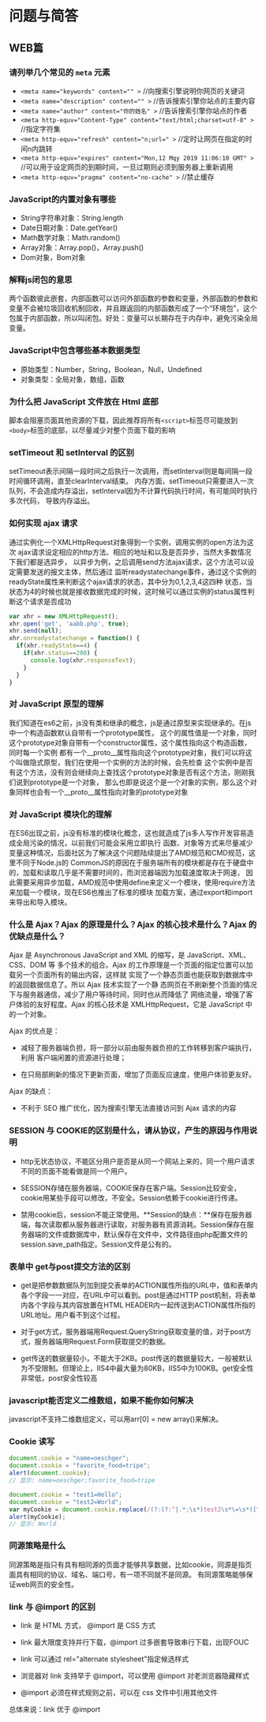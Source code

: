 # 问题与简答

## WEB篇

### 请列举几个常见的 `meta` 元素

- `<meta name="keywords" content="" >` //向搜索引擎说明你网页的关键词
- `<meta name="description" content="" >` //告诉搜索引擎你站点的主要内容
- `<meta name="author" content="你的姓名" >` //告诉搜索引擎你站点的作者
- `<meta http-equv="Content-Type" content="text/html;charset=utf-8" >` //指定字符集
- `<meta http-equv="refresh" content="n;url=" >` //定时让网页在指定的时间n内跳转
- `<meta http-equv="expires" content="Mon,12 Mqy 2019 11:06:10 GMT" >` //可以用于设定网页的到期时间，一旦过期则必须到服务器上重新调用
- `<meta http-equv="pragma" content="no-cache" >` //禁止缓存

### JavaScript的内置对象有哪些

- String字符串对象：String.length
- Date日期对象：Date.getYear()
- Math数学对象：Math.random()
- Array对象：Array.pop()，Array.push()
- Dom对象，Bom对象

### 解释js闭包的意思

两个函数彼此嵌套，内部函数可以访问外部函数的参数和变量，外部函数的参数和变量不会被垃圾回收机制回收，并且跟返回的内部函数形成了一个“环境包”，这个包属于内部函数，所以叫闭包。好处：变量可以长期存在于内存中，避免污染全局变量。

### JavaScript中包含哪些基本数据类型

- 原始类型：Number，String，Boolean，Null，Undefined
- 对象类型：全局对象，数组，函数

### 为什么把 JavaScript 文件放在 Html 底部

脚本会阻塞页面其他资源的下载，因此推荐将所有`<script>`标签尽可能放到`<body>`标签的底部，以尽量减少对整个页面下载的影响

### setTimeout 和 setInterval 的区别

setTimeout表示间隔一段时间之后执行一次调用，而setInterval则是每间隔一段时间循环调用，直至clearInterval结束。 内存方面，setTimeout只需要进入一次队列，不会造成内存溢出，setInterval因为不计算代码执行时间，有可能同时执行多次代码， 导致内存溢出。

### 如何实现 ajax 请求

通过实例化一个XMLHttpRequest对象得到一个实例，调用实例的open方法为这次 ajax请求设定相应的http方法、相应的地址和以及是否异步，当然大多数情况下我们都是选异步， 以异步为例，之后调用send方法ajax请求，这个方法可以设定需要发送的报文主体，然后通过 监听readystatechange事件，通过这个实例的readyState属性来判断这个ajax请求的状态，其中分为0,1,2,3,4这四种 状态，当状态为4的时候也就是接收数据完成的时候，这时候可以通过实例的status属性判断这个请求是否成功

```javascript
var xhr = new XMLHttpRequest();
xhr.open('get', 'aabb.php', true);
xhr.send(null);
xhr.onreadystatechange = function() {
  if(xhr.readyState==4) {
    if(xhr.status==200) {
      console.log(xhr.responseText);
    }
  }
}
```

### 对 JavaScript 原型的理解

我们知道在es6之前，js没有类和继承的概念，js是通过原型来实现继承的。在js中一个构造函数默认自带有一个prototype属性， 这个的属性值是一个对象，同时这个prototype对象自带有一个constructor属性，这个属性指向这个构造函数，同时每一个实例 都有一个__proto__属性指向这个prototype对象，我们可以将这个叫做隐式原型，我们在使用一个实例的方法的时候，会先检查 这个实例中是否有这个方法，没有则会继续向上查找这个prototype对象是否有这个方法，刚刚我们说到prototype是一个对象， 那么也即是说这个是一个对象的实例，那么这个对象同样也会有一个__proto__属性指向对象的prototype对象

### 对 JavaScript 模块化的理解

在ES6出现之前，js没有标准的模块化概念，这也就造成了js多人写作开发容易造成全局污染的情况，以前我们可能会采用立即执行 函数、对象等方式来尽量减少变量这种情况，后面社区为了解决这个问题陆续提出了AMD规范和CMD规范，这里不同于Node.js的 CommonJS的原因在于服务端所有的模块都是存在于硬盘中的，加载和读取几乎是不需要时间的，而浏览器端因为加载速度取决于网速， 因此需要采用异步加载，AMD规范中使用define来定义一个模块，使用require方法来加载一个模块，现在ES6也推出了标准的模块 加载方案，通过export和import来导出和导入模块。

### 什么是 Ajax？Ajax 的原理是什么？Ajax 的核心技术是什么？Ajax 的优缺点是什么？

Ajax 是 Asynchronous JavaScript and XML 的缩写，是 JavaScript、XML、CSS、DOM 等 多个技术的组合。Ajax 的工作原理是一个页面的指定位置可以加载另一个页面所有的输出内容，这样就 实现了一个静态页面也能获取到数据库中的返回数据信息了。所以 Ajax 技术实现了一个静 态网页在不刷新整个页面的情况下与服务器通信，减少了用户等待时间，同时也从而降低了 网络流量，增强了客户体验的友好程度。Ajax 的核心技术是 XMLHttpRequest，它是 JavaScript 中的一个对象。

Ajax 的优点是：

- 减轻了服务器端负担，将一部分以前由服务器负担的工作转移到客户端执行，利用 客户端闲置的资源进行处理；


- 在只局部刷新的情况下更新页面，增加了页面反应速度，使用户体验更友好。

Ajax 的缺点：

- 不利于 SEO 推广优化，因为搜索引擎无法直接访问到 Ajax 请求的内容

### SESSION 与 COOKIE的区别是什么，请从协议，产生的原因与作用说明

- http无状态协议，不能区分用户是否是从同一个网站上来的，同一个用户请求不同的页面不能看做是同一个用户。


- SESSION存储在服务器端，COOKIE保存在客户端。Session比较安全，cookie用某些手段可以修改，不安全。Session依赖于cookie进行传递。


- 禁用cookie后，session不能正常使用。**Session的缺点：**保存在服务器端，每次读取都从服务器进行读取，对服务器有资源消耗。Session保存在服务器端的文件或数据库中，默认保存在文件中，文件路径由php配置文件的session.save_path指定。Session文件是公有的。

### 表单中 get与post提交方法的区别

- get是把参数数据队列加到提交表单的ACTION属性所指的URL中，值和表单内各个字段一一对应，在URL中可以看到。post是通过HTTP post机制，将表单内各个字段与其内容放置在HTML HEADER内一起传送到ACTION属性所指的URL地址。用户看不到这个过程。


- 对于get方式，服务器端用Request.QueryString获取变量的值，对于post方式，服务器端用Request.Form获取提交的数据。


- get传送的数据量较小，不能大于2KB。post传送的数据量较大，一般被默认为不受限制。但理论上，IIS4中最大量为80KB，IIS5中为100KB。get安全性非常低，post安全性较高

### javascript能否定义二维数组，如果不能你如何解决

javascript不支持二维数组定义，可以用arr[0] = new array()来解决。

### Cookie 读写

```js
document.cookie = "name=oeschger";
document.cookie = "favorite_food=tripe";
alert(document.cookie);
// 显示: name=oeschger;favorite_food=tripe
```

```js
document.cookie = "test1=Hello";
document.cookie = "test2=World";
var myCookie = document.cookie.replace(/(?:(?:^|.*;\s*)test2\s*\=\s*([^;]*).*$)|^.*$/, "$1");
alert(myCookie);
// 显示: World
```

### 同源策略是什么

同源策略是指只有具有相同源的页面才能够共享数据，比如cookie，同源是指页面具有相同的协议、域名、端口号，有一项不同就不是同源。 有同源策略能够保证web网页的安全性。

### link 与 @import 的区别

- link 是 HTML 方式， @import 是 CSS 方式


- link 最大限度支持并行下载，@import 过多嵌套导致串行下载，出现FOUC


- link 可以通过 rel="alternate stylesheet"指定候选样式


- 浏览器对 link 支持早于 @import，可以使用 @import 对老浏览器隐藏样式


- @import 必须在样式规则之前，可以在 css 文件中引用其他文件

总体来说：link 优于 @import